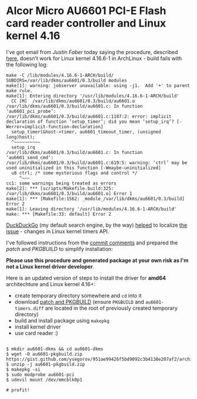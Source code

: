 # Alcor Micro AU6601 PCI-E Flash card reader controller and Linux kernel 4.16


I've got email from *Justin Faber* today saying the procedure, described
[here][au6601], doesn't work for Linux kernel 4.16.6-1 in ArchLinux - build
fails with the following log:

```shell
make -C /lib/modules/4.16.6-1-ARCH/build/ SUBDIRS=/var/lib/dkms/au6601/0.3/build modules
make[1]: warning: jobserver unavailable: using -j1.  Add '+' to parent make rule.
make[1]: Entering directory '/usr/lib/modules/4.16.6-1-ARCH/build'
  CC [M]  /var/lib/dkms/au6601/0.3/build/au6601.o
/var/lib/dkms/au6601/0.3/build/au6601.c: In function ‘au6601_pci_probe’:
/var/lib/dkms/au6601/0.3/build/au6601.c:1187:2: error: implicit declaration of function ‘setup_timer’; did you mean ‘setup_irq’? [-Werror=implicit-function-declaration]
  setup_timer(&host->timer, au6601_timeout_timer, (unsigned long)host);
  ^~~~~~~~~~~
  setup_irq
/var/lib/dkms/au6601/0.3/build/au6601.c: In function ‘au6601_send_cmd’:
/var/lib/dkms/au6601/0.3/build/au6601.c:619:5: warning: ‘ctrl’ may be used uninitialized in this function [-Wmaybe-uninitialized]
  u8 ctrl; /* some mysterious flags and control */
     ^~~~
cc1: some warnings being treated as errors
make[2]: *** [scripts/Makefile.build:325: /var/lib/dkms/au6601/0.3/build/au6601.o] Error 1
make[1]: *** [Makefile:1562: _module_/var/lib/dkms/au6601/0.3/build] Error 2
make[1]: Leaving directory '/usr/lib/modules/4.16.6-1-ARCH/build'
make: *** [Makefile:33: default] Error 2 

```

[DuckDuckGo][duckduckgo] (my default search engine, by the way) [helped][search]
to localize [the issue][kernel-commit] - changes in Linux kernel timers API.

I've followed instructions from the [commit comments][kernel-commit]
and prepared the *patch* and *PKGBUILD* to simplify installation:

<script src="https://gist.github.com/ysegorov/951ae99426f5bd9092c3b4138e207af2.js"></script>


**Please use this procedure and generated package at your own risk as I'm not
a Linux kernel driver developer**.


Here is an updated version of steps to install the driver for **amd64**
architechture and Linux kernel 4.16+:

- create temporary directory somewhere and `cd` into it
- download [patch and PKGBUILD][gist] (ensure `PKGBUILD` and
    `au6601-timers.diff` are located in the root of previously created
    temporary directory)
- build and install package using `makepkg`
- install kernel driver
- use card reader :)


```shell

$ mkdir au6601-dkms && cd au6601-dkms
$ wget -O au6601-pkgbuild.zip https://gist.github.com/ysegorov/951ae99426f5bd9092c3b4138e207af2/archive/517a45d819d920c0903cba2153e17a86e66507ad.zip
$ unzip -j au6601-pkgbuild.zip
$ makepkg -si
$ sudo modprobe au6601-pci
$ udevil mount /dev/mmcblk0p1

# profit!

```


[au6601]: /2016/au6601/
[duckduckgo]: https://duckduckgo.com/
[search]: https://duckduckgo.com/?q=linux+setup_timer+timer_setup+site%3Agithub.com
[kernel-commit]: https://github.com/torvalds/linux/commit/e99e88a9d2b067465adaa9c111ada99a041bef9a
[gist]: https://gist.github.com/ysegorov/951ae99426f5bd9092c3b4138e207af2
